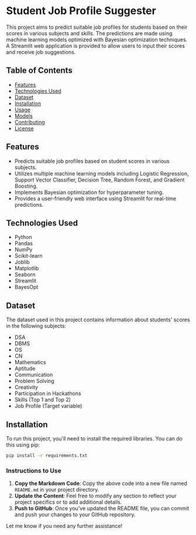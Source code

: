 # Student Job Profile Suggester

This project aims to predict suitable job profiles for students based on their scores in various subjects and skills. The predictions are made using machine learning models optimized with Bayesian optimization techniques. A Streamlit web application is provided to allow users to input their scores and receive job suggestions.

## Table of Contents
- [Features](#features)
- [Technologies Used](#technologies-used)
- [Dataset](#dataset)
- [Installation](#installation)
- [Usage](#usage)
- [Models](#models)
- [Contributing](#contributing)
- [License](#license)

## Features
- Predicts suitable job profiles based on student scores in various subjects.
- Utilizes multiple machine learning models including Logistic Regression, Support Vector Classifier, Decision Tree, Random Forest, and Gradient Boosting.
- Implements Bayesian optimization for hyperparameter tuning.
- Provides a user-friendly web interface using Streamlit for real-time predictions.

## Technologies Used
- Python
- Pandas
- NumPy
- Scikit-learn
- Joblib
- Matplotlib
- Seaborn
- Streamlit
- BayesOpt

## Dataset
The dataset used in this project contains information about students' scores in the following subjects:
- DSA
- DBMS
- OS
- CN
- Mathematics
- Aptitude
- Communication
- Problem Solving
- Creativity
- Participation in Hackathons
- Skills (Top 1 and Top 2)
- Job Profile (Target variable)

## Installation
To run this project, you'll need to install the required libraries. You can do this using pip:

```bash
pip install -r requirements.txt
```

### Instructions to Use
1. **Copy the Markdown Code**: Copy the above code into a new file named `README.md` in your project directory.
2. **Update the Content**: Feel free to modify any section to reflect your project specifics or to add additional details.
3. **Push to GitHub**: Once you've updated the README file, you can commit and push your changes to your GitHub repository.

Let me know if you need any further assistance!
